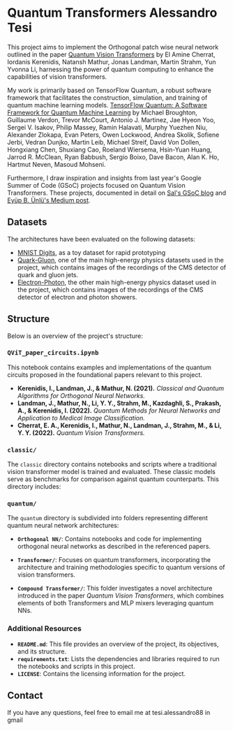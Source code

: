 # Quantum Transformers Alessandro Tesi

This project aims to implement the  Orthogonal patch wise neural network outlined in the paper [Quantum Vision Transformers](https://arxiv.org/abs/2209.08167) by El Amine Cherrat, Iordanis Kerenidis, Natansh Mathur, Jonas Landman, Martin Strahm, Yun Yvonna Li, harnessing the power of quantum computing to enhance the capabilities of vision transformers. 

My work is primarily based on TensorFlow Quantum, a robust software framework that facilitates the construction, simulation, and training of quantum machine learning models. [TensorFlow Quantum: A Software Framework for Quantum Machine Learning](https://arxiv.org/abs/2003.02989) by Michael Broughton, Guillaume Verdon, Trevor McCourt, Antonio J. Martinez, Jae Hyeon Yoo, Sergei V. Isakov, Philip Massey, Ramin Halavati, Murphy Yuezhen Niu, Alexander Zlokapa, Evan Peters, Owen Lockwood, Andrea Skolik, Sofiene Jerbi, Vedran Dunjko, Martin Leib, Michael Streif, David Von Dollen, Hongxiang Chen, Shuxiang Cao, Roeland Wiersema, Hsin-Yuan Huang, Jarrod R. McClean, Ryan Babbush, Sergio Boixo, Dave Bacon, Alan K. Ho, Hartmut Neven, Masoud Mohseni.

Furthermore, I draw inspiration and insights from last year's Google Summer of Code (GSoC) projects focused on Quantum Vision Transformers. These projects, documented in detail on [Sal's GSoC blog](https://salcc.github.io/blog/gsoc23/) and [Eyüp B. Ünlü's Medium post](https://medium.com/@eyupb.unlu/gsoc-2023-with-ml4sci-quantum-transformer-for-high-energy-physics-analysis-final-report-cd9ed594e4a2).

## Datasets

The architectures have been evaluated on the following datasets:

- [MNIST Digits](http://yann.lecun.com/exdb/mnist/), as a toy dataset for rapid prototyping
- [Quark-Gluon](https://arxiv.org/abs/1902.08276), one of the main high-energy physics datasets used in the project, which contains images of the recordings of the CMS detector of quark and gluon jets.
- [Electron-Photon](https://arxiv.org/abs/1807.11916), the other main high-energy physics dataset used in the project, which contains images of the recordings of the CMS detector of electron and photon showers.

## Structure

Below is an overview of the project's structure:

### `QViT_paper_circuits.ipynb`

This notebook contains examples and implementations of the quantum circuits proposed in the foundational papers relevant to this project.

- **Kerenidis, I., Landman, J., & Mathur, N. (2021).** *Classical and Quantum Algorithms for Orthogonal Neural Networks.*
- **Landman, J., Mathur, N., Li, Y. Y., Strahm, M., Kazdaghli, S., Prakash, A., & Kerenidis, I. (2022).** *Quantum Methods for Neural Networks and Application to Medical Image Classification.*
- **Cherrat, E. A., Kerenidis, I., Mathur, N., Landman, J., Strahm, M., & Li, Y. Y. (2022).** *Quantum Vision Transformers.*


### `classic/`

The `classic` directory contains notebooks and scripts where a traditional vision transformer model is trained and evaluated. These classic models serve as benchmarks for comparison against quantum counterparts. This directory includes:


### `quantum/`

The `quantum` directory is subdivided into folders representing different quantum neural network architectures:

- **`Orthogonal NN/`**: Contains notebooks and code for implementing orthogonal neural networks as described in the referenced papers.
  
- **`Transformer/`**: Focuses on quantum transformers, incorporating the architecture and training methodologies specific to quantum versions of vision transformers. 
  
- **`Compound Transformer/`**: This folder investigates a novel architecture introduced in the paper *Quantum Vision Transformers*, which combines elements of both Transformers and MLP mixers leveraging quantum NNs.

### Additional Resources

- **`README.md`**: This file provides an overview of the project, its objectives, and its structure.
- **`requirements.txt`**: Lists the dependencies and libraries required to run the notebooks and scripts in this project.
- **`LICENSE`**: Contains the licensing information for the project.

## Contact

If you have any questions, feel free to email me at tesi.alessandro88 in gmail